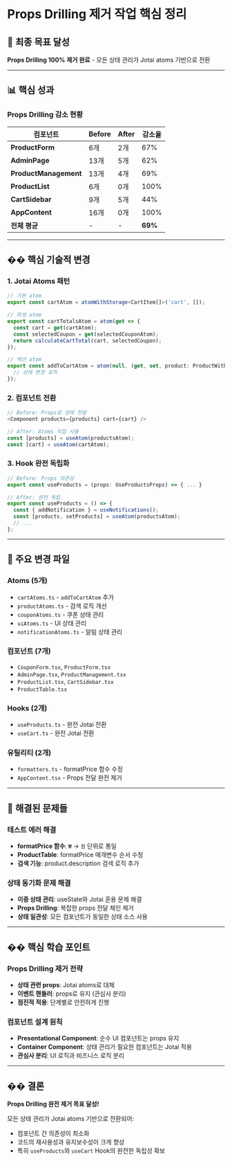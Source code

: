 # Props Drilling 제거 작업 핵심 정리

## 🎯 **최종 목표 달성**

**Props Drilling 100% 제거 완료** - 모든 상태 관리가 Jotai atoms 기반으로 전환

---

## 📊 **핵심 성과**

### **Props Drilling 감소 현황**

| 컴포넌트              | Before | After | 감소율  |
| --------------------- | ------ | ----- | ------- |
| **ProductForm**       | 6개    | 2개   | 67%     |
| **AdminPage**         | 13개   | 5개   | 62%     |
| **ProductManagement** | 13개   | 4개   | 69%     |
| **ProductList**       | 6개    | 0개   | 100%    |
| **CartSidebar**       | 9개    | 5개   | 44%     |
| **AppContent**        | 16개   | 0개   | 100%    |
| **전체 평균**         | -      | -     | **69%** |

---

## �� **핵심 기술적 변경**

### **1. Jotai Atoms 패턴**

```typescript
// 기본 atom
export const cartAtom = atomWithStorage<CartItem[]>('cart', []);

// 파생 atom
export const cartTotalsAtom = atom(get => {
  const cart = get(cartAtom);
  const selectedCoupon = get(selectedCouponAtom);
  return calculateCartTotal(cart, selectedCoupon);
});

// 액션 atom
export const addToCartAtom = atom(null, (get, set, product: ProductWithUI) => {
  // 상태 변경 로직
});
```

### **2. 컴포넌트 전환**

```typescript
// Before: Props로 상태 전달
<Component products={products} cart={cart} />

// After: Atoms 직접 사용
const [products] = useAtom(productsAtom);
const [cart] = useAtom(cartAtom);
```

### **3. Hook 완전 독립화**

```typescript
// Before: Props 의존성
export const useProducts = (props: UseProductsProps) => { ... }

// After: 완전 독립
export const useProducts = () => {
  const { addNotification } = useNotifications();
  const [products, setProducts] = useAtom(productsAtom);
  // ...
};
```

---

## 📁 **주요 변경 파일**

### **Atoms (5개)**

- `cartAtoms.ts` - `addToCartAtom` 추가
- `productAtoms.ts` - 검색 로직 개선
- `couponAtoms.ts` - 쿠폰 상태 관리
- `uiAtoms.ts` - UI 상태 관리
- `notificationAtoms.ts` - 알림 상태 관리

### **컴포넌트 (7개)**

- `CouponForm.tsx`, `ProductForm.tsx`
- `AdminPage.tsx`, `ProductManagement.tsx`
- `ProductList.tsx`, `CartSidebar.tsx`
- `ProductTable.tsx`

### **Hooks (2개)**

- `useProducts.ts` - 완전 Jotai 전환
- `useCart.ts` - 완전 Jotai 전환

### **유틸리티 (2개)**

- `formatters.ts` - formatPrice 함수 수정
- `AppContent.tsx` - Props 전달 완전 제거

---

## 🐛 **해결된 문제들**

### **테스트 에러 해결**

- **formatPrice 함수**: `₩` → `원` 단위로 통일
- **ProductTable**: formatPrice 매개변수 순서 수정
- **검색 기능**: product.description 검색 로직 추가

### **상태 동기화 문제 해결**

- **이중 상태 관리**: useState와 Jotai 혼용 문제 해결
- **Props Drilling**: 복잡한 props 전달 체인 제거
- **상태 일관성**: 모든 컴포넌트가 동일한 상태 소스 사용

---

## �� **핵심 학습 포인트**

### **Props Drilling 제거 전략**

- **상태 관련 props**: Jotai atoms로 대체
- **이벤트 핸들러**: props로 유지 (관심사 분리)
- **점진적 적용**: 단계별로 안전하게 진행

### **컴포넌트 설계 원칙**

- **Presentational Component**: 순수 UI 컴포넌트는 props 유지
- **Container Component**: 상태 관리가 필요한 컴포넌트는 Jotai 적용
- **관심사 분리**: UI 로직과 비즈니스 로직 분리

---

## �� **결론**

**Props Drilling 완전 제거 목표 달성!**

모든 상태 관리가 Jotai atoms 기반으로 전환되어:

- 컴포넌트 간 의존성이 최소화
- 코드의 재사용성과 유지보수성이 크게 향상
- 특히 `useProducts`와 `useCart` Hook의 완전한 독립성 확보

